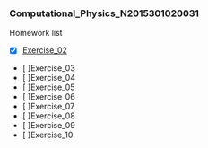### Computational_Physics_N2015301020031
Homework list
- [X] [Exercise_02](http://note.youdao.com/noteshare?id=e2d119aab2686281585247af84bc7669)
- [ ]Exercise_03
- [ ]Exercise_04
- [ ]Exercise_05
- [ ]Exercise_06
- [ ]Exercise_07
- [ ]Exercise_08
- [ ]Exercise_09
- [ ]Exercise_10
